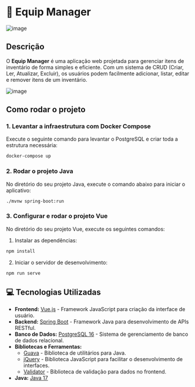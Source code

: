# 🧰 Equip Manager

![image](https://github.com/user-attachments/assets/4b042680-19b7-4e58-b70e-44206f65ac46)


## Descrição

O **Equip Manager** é uma aplicação web projetada para gerenciar itens de inventário de forma simples e eficiente. Com um sistema de CRUD (Criar, Ler, Atualizar, Excluir), os usuários podem facilmente adicionar, listar, editar e remover itens de um inventário.

![image](https://github.com/user-attachments/assets/e282dc79-ed68-4373-b31c-30338da1ef8f)

## Como rodar o projeto

### 1. Levantar a infraestrutura com Docker Compose

Execute o seguinte comando para levantar o PostgreSQL e criar toda a estrutura necessária:

```bash
docker-compose up
```

### 2. Rodar o projeto Java

No diretório do seu projeto Java, execute o comando abaixo para iniciar o aplicativo:

```bash
./mvnw spring-boot:run
```

### 3. Configurar e rodar o projeto Vue

No diretório do seu projeto Vue, execute os seguintes comandos:

1. Instalar as dependências:

```bash
npm install
```

2. Iniciar o servidor de desenvolvimento:

```bash
npm run serve
```

## 💻 Tecnologias Utilizadas

- **Frontend:** [Vue.js](https://vuejs.org/) - Framework JavaScript para criação da interface de usuário.
- **Backend:** [Spring Boot](https://spring.io/projects/spring-boot) - Framework Java para desenvolvimento de APIs RESTful.
- **Banco de Dados:** [PostgreSQL 16](https://www.postgresql.org/) - Sistema de gerenciamento de banco de dados relacional.
- **Bibliotecas e Ferramentas:**
  - [Guava](https://github.com/google/guava) - Biblioteca de utilitários para Java.
  - [jQuery](https://jquery.com/) - Biblioteca JavaScript para facilitar o desenvolvimento de interfaces.
  - [Validator](https://github.com/validatorjs/validator.js) - Biblioteca de validação para dados no frontend.
- **Java:** [Java 17](https://www.oracle.com/java/technologies/javase/jdk17-archive-downloads.html)
